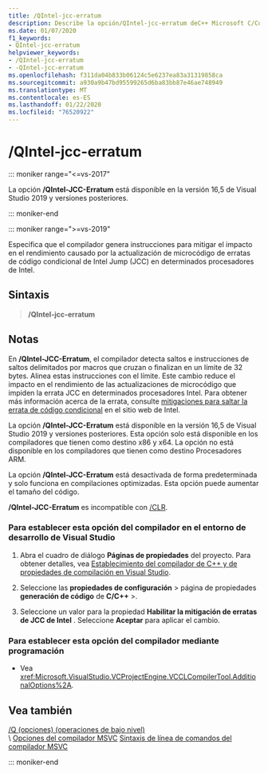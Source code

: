 ```yaml
---
title: /QIntel-jcc-erratum
description: Describe la opción/QIntel-jcc-erratum deC++ Microsoft C/Compiler (MSVC).
ms.date: 01/07/2020
f1_keywords:
- QIntel-jcc-erratum
helpviewer_keywords:
- /QIntel-jcc-erratum
- -QIntel-jcc-erratum
ms.openlocfilehash: f311da04b833b06124c5e6237ea83a31319858ca
ms.sourcegitcommit: a930a9b47bd95599265d6ba83bb87e46ae748949
ms.translationtype: MT
ms.contentlocale: es-ES
ms.lasthandoff: 01/22/2020
ms.locfileid: "76520922"
---
```

# <a name="qintel-jcc-erratum"></a>/QIntel-jcc-erratum

::: moniker range="<=vs-2017"

La opción **/QIntel-JCC-Erratum** está disponible en la versión 16,5 de Visual Studio 2019 y versiones posteriores.

::: moniker-end

::: moniker range=">=vs-2019"

Especifica que el compilador genera instrucciones para mitigar el impacto en el rendimiento causado por la actualización de microcódigo de erratas de código condicional de Intel Jump (JCC) en determinados procesadores de Intel.

## <a name="syntax"></a>Sintaxis

> **/QIntel-jcc-erratum**

## <a name="remarks"></a>Notas

En **/QIntel-JCC-Erratum**, el compilador detecta saltos e instrucciones de saltos delimitados por macros que cruzan o finalizan en un límite de 32 bytes. Alinea estas instrucciones con el límite. Este cambio reduce el impacto en el rendimiento de las actualizaciones de microcódigo que impiden la errata JCC en determinados procesadores Intel. Para obtener más información acerca de la errata, consulte [mitigaciones para saltar la errata de código condicional](https://www.intel.com/content/dam/support/us/en/documents/processors/mitigations-jump-conditional-code-erratum.pdf) en el sitio web de Intel.

La opción **/QIntel-JCC-Erratum** está disponible en la versión 16,5 de Visual Studio 2019 y versiones posteriores. Esta opción solo está disponible en los compiladores que tienen como destino x86 y x64. La opción no está disponible en los compiladores que tienen como destino Procesadores ARM.

La opción **/QIntel-JCC-Erratum** está desactivada de forma predeterminada y solo funciona en compilaciones optimizadas. Esta opción puede aumentar el tamaño del código.

**/QIntel-JCC-Erratum** es incompatible con [/CLR](clr-common-language-runtime-compilation.md).

### <a name="to-set-this-compiler-option-in-the-visual-studio-development-environment"></a>Para establecer esta opción del compilador en el entorno de desarrollo de Visual Studio

1. Abra el cuadro de diálogo **Páginas de propiedades** del proyecto. Para obtener detalles, vea [Establecimiento del compilador de C++ y de propiedades de compilación en Visual Studio](../working-with-project-properties.md).

1. Seleccione las **propiedades de configuración** > página de propiedades **generación de código** de **C/C++**  >.

1. Seleccione un valor para la propiedad **Habilitar la mitigación de erratas de JCC de Intel** . Seleccione **Aceptar** para aplicar el cambio.

### <a name="to-set-this-compiler-option-programmatically"></a>Para establecer esta opción del compilador mediante programación

- Vea <xref:Microsoft.VisualStudio.VCProjectEngine.VCCLCompilerTool.AdditionalOptions%2A>.

## <a name="see-also"></a>Vea también

[/Q (opciones) (operaciones de bajo nivel)](q-options-low-level-operations.md)\
\ [Opciones del compilador MSVC](compiler-options.md)
[Sintaxis de línea de comandos del compilador MSVC](compiler-command-line-syntax.md)

::: moniker-end
